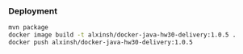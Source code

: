 ### Deployment
```bash
mvn package
docker image build -t alxinsh/docker-java-hw30-delivery:1.0.5 .
docker push alxinsh/docker-java-hw30-delivery:1.0.5
```